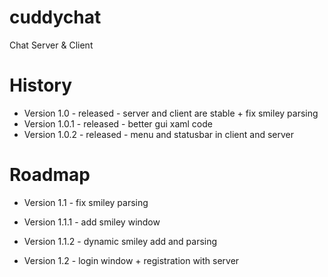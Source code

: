 cuddychat
=========
Chat Server &amp; Client

History
=======
- Version 1.0 - released - server and client are stable + fix smiley parsing
- Version 1.0.1 - released - better gui xaml code
- Version 1.0.2 - released - menu and statusbar in client and server

Roadmap
======
- Version 1.1 - fix smiley parsing
- Version 1.1.1 - add smiley window
- Version 1.1.2 - dynamic smiley add and parsing

- Version 1.2 - login window + registration with server